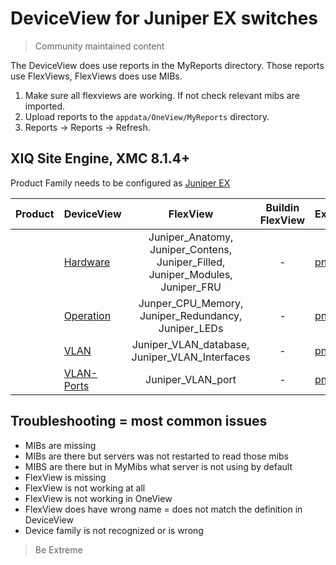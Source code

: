# DeviceView for Juniper EX switches
>Community maintained content

The DeviceView does use reports in the MyReports directory. Those reports use FlexViews, FlexViews does use MIBs.

1. Make sure all flexviews are working. If not check relevant mibs are imported.
2. Upload reports to the `appdata/OneView/MyReports` directory.
3. Reports -> Reports -> Refresh.

## XIQ Site Engine, XMC 8.1.4+

Product Family needs to be configured as [Juniper EX](sample/VendorProfile.PNG)

| Product  | DeviceView   | FlexView   | Buildin FlexView | Example   |
| -------- | ------------ |:----------:|:----------------:| --------- |
|  |[Hardware](xml/DeviceViewJuniperHardware.xml)|Juniper_Anatomy, Juniper_Contens, Juniper_Filled, Juniper_Modules, Juniper_FRU| - |[png](sample/DeviceViewJuniperHardware.PNG)|
|  |[Operation](xml/DeviceViewJuniperOperation.xml)|Junper_CPU_Memory, Juniper_Redundancy, Juniper_LEDs| - |[png](sample/DeviceViewJuniperOperation.PNG)|
|  |[VLAN](xml/DeviceViewJuniperVLAN.xml)|Juniper_VLAN_database, Juniper_VLAN_Interfaces| - |[png](sample/DeviceViewJuniperVLAN.PNG)|
|  |[VLAN-Ports](xml/DeviceViewJuniperVLANPorts.xml)|Juniper_VLAN_port| - |[png](sample/DeviceViewJuniperVLANPorts.PNG)|

## Troubleshooting = most common issues
* MIBs are missing
* MIBs are there but servers was not restarted to read those mibs
* MIBS are there but in MyMibs what server is not using by default
* FlexView is missing
* FlexView is not working at all
* FlexView is not working in OneView 
* FlexView does have wrong name = does not match the definition in DeviceView
* Device family is not recognized or is wrong

>Be Extreme